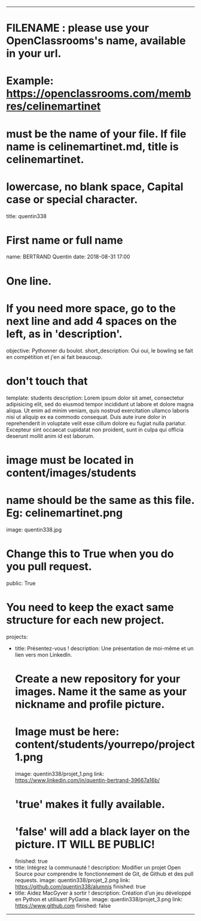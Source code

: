 ﻿---

# FILENAME : please use your OpenClassrooms's name, available in your url.
# Example: https://openclassrooms.com/membres/celinemartinet
# must be the name of your file. If file name is celinemartinet.md, title is celinemartinet.
# lowercase, no blank space, Capital case or special character.
title: quentin338

# First name or full name
name: BERTRAND Quentin
date: 2018-08-31 17:00

# One line.
# If you need more space, go to the next line and add 4 spaces on the left, as in 'description'.
objective: Pythonner du boulot.
short_description: Oui oui, le bowling se fait en compétition et j'en ai fait beaucoup.

# don't touch that
template: students
description:
    Lorem ipsum dolor sit amet, consectetur adipisicing elit, sed do eiusmod
    tempor incididunt ut labore et dolore magna aliqua. Ut enim ad minim veniam,
    quis nostrud exercitation ullamco laboris nisi ut aliquip ex ea commodo
    consequat. Duis aute irure dolor in reprehenderit in voluptate velit esse
    cillum dolore eu fugiat nulla pariatur. Excepteur sint occaecat cupidatat non
    proident, sunt in culpa qui officia deserunt mollit anim id est laborum.

# image must be located in content/images/students
# name should be the same as this file. Eg: celinemartinet.png
image: quentin338.jpg

# Change this to True when you do you pull request.
public: True

# You need to keep the exact same structure for each new project.
projects:
  - title: Présentez-vous !
    description: Une présentation de moi-même et un lien vers mon LinkedIn.
    # Create a new repository for your images. Name it the same as your nickname and profile picture.
    # Image must be here: content/students/yourrepo/project1.png
    image: quentin338/projet_1.png
    link: https://www.linkedin.com/in/quentin-bertrand-39667a16b/
    # 'true' makes it fully available.
    # 'false' will add a black layer on the picture. IT WILL BE PUBLIC!
    finished: true
  - title: Intégrez la communauté !
    description: Modifier un projet Open Source pour comprendre le fonctionnement de Git, de Github et des pull requests. 
    image: quentin338/projet_2.png
    link: https://github.com/quentin338/alumnis
    finished: true
  - title: Aidez MacGyver à sortir !
    description: Création d’un jeu développé en Python et utilisant PyGame.
    image: quentin338/projet_3.png
    link: https://www.github.com
    finished: false
---